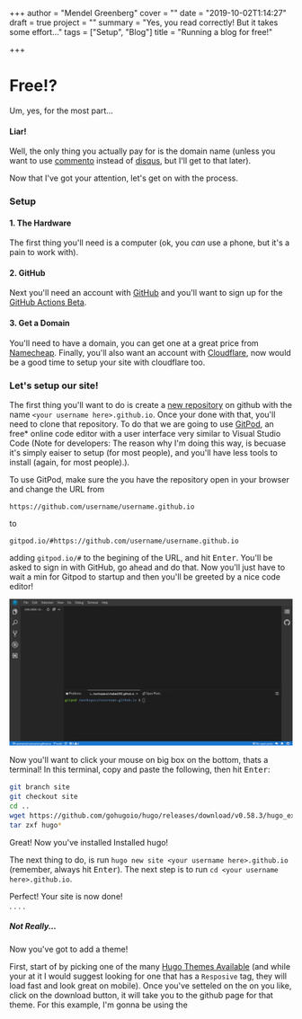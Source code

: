 +++
author = "Mendel Greenberg"
cover = ""
date = "2019-10-02T1:14:27"
draft = true
project = ""
summary = "Yes, you read correctly! But it takes some effort..."
tags = ["Setup", "Blog"]
title = "Running a blog for free!"

+++
# Free!?

Um, yes, for the most part...

#### Liar!

Well, the only thing you actually pay for is the domain name (unless you want to use [commento](https://commento.io) instead of [disqus](https://disqus.com), but I'll get to that later).

Now that I've got your attention, let's get on with the process.

### Setup

#### 1. The Hardware

The first thing you'll need is a computer (ok, you _can_ use a phone, but it's a pain to work with).

#### 2. GitHub

Next you'll need an account with [GitHub](https://github.com) and you'll want to sign up for the [GitHub Actions Beta](https://github.com/features/actions).

#### 3. Get a Domain

You'll need to have a domain, you can get one at a great price from [Namecheap](https://namecheap.com). Finally, you'll also want an account with [Cloudflare](https://cloudflare.com), now would be a good time to setup your site with cloudflare too.

### Let's setup our site!

The first thing you'll want to do is create a [new repository](https://github.com/new) on github with the name `<your username here>.github.io`.
Once your done with that, you'll need to clone that repository. To do that we are going to use [GitPod](gitpod.io), an free* online code editor with a user interface very similar to Visual Studio Code
(Note for developers: The reason why I'm doing this way, is becuase it's simply eaiser to setup (for most people), and you'll have less tools to install (again, for most people).).

To use GitPod, make sure the you have the repository open in your browser and change the URL from

    https://github.com/username/username.github.io

to

    gitpod.io/#https://github.com/username/username.github.io

adding `gitpod.io/#` to the begining of the URL, and hit <kbd>Enter</kbd>. You'll be asked to sign in with GitHub, go ahead and do that. Now you'll just have to wait a min for Gitpod to startup and then you'll be greeted by a nice code editor!

![The Gitpod Theia Interface](/uploads/terminal.png)

Now you'll want to click your mouse on big box on the bottom, thats a terminal! 
In this terminal, copy and paste the following, then hit <kbd>Enter</kbd>:

```bash
git branch site
git checkout site
cd ..
wget https://github.com/gohugoio/hugo/releases/download/v0.58.3/hugo_extended_0.58.3_Linux-64bit.tar.gz
tar zxf hugo*
```

Great! Now you've installed Installed hugo!

The next thing to do, is run `hugo new site <your username here>.github.io` (remember, always hit <kbd>Enter</kbd>).
The next step is to run `cd <your username here>.github.io`.

Perfect! Your site is now done!  
.
.
.
.

##### Not Really... 

Now you've got to add a theme!

First, start of by picking one of the many [Hugo Themes Available](https://themes.gohugo.io/) (and while your at it I would suggest looking for one that has a `Resposive` tag, they will load fast and look great on mobile). Once you've setteled on the on you like, click on the download button, it will take you to the github page for that theme. For this example, I'm gonna be using the 